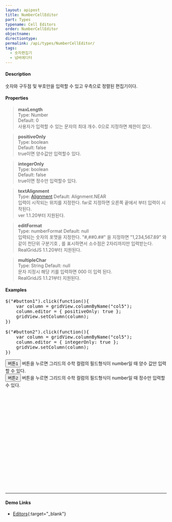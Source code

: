 ```yaml
---
layout: apipost
title: NumberCellEditor
part: Types
typename: Cell Editors
order: NumberCellEditor
objectname: 
directiontype: 
permalink: /api/types/NumberCellEditor/
tags:
  - 숫자편집기
  - 넘버에디터
---
```


<script>
var gridView;
var dataProvider;
    
$(document).ready( function() {

    RealGridJS.setTrace(false);
    RealGridJS.setRootContext("/script");
    
    dataProvider = new RealGridJS.LocalDataProvider();
    gridView = new RealGridJS.GridView("realgrid");
    gridView.setDataSource(dataProvider);

    setFields(dataProvider);
    setColumns(gridView);

    var data = [
        ["가수", "여자", "정수라", "1988-09-02", "99", "90", "90", "100", "100", "90"],
        ["배우", "여자", "송윤아", "1990-02-18", "33", "90", "70", "60", "100", "80"],
        ["배우", "여자", "전도연", "1991-08-21", "22", "90", "70", "60", "100", "80"],
        ["가수", "여자", "이선희", "1978-01-19", "33", "90", "70", "60", "100", "80"],
        ["배우", "여자", "하지원", "1979-12-09", "11", "90", "70", "60", "100", "80"],
        ["가수", "여자", "소찬휘", "1987-05-12", "55", "90", "70", "60", "100", "80"],
        ["가수", "여자", "박정현", "1980-08-06", "22", "90", "70", "60", "100", "80"],
        ["배우", "여자", "전지현", "1977-03-28", "44", "90", "70", "60", "100", "80"]
    ];

    dataProvider.setRows(data);
    
    $("#button1").click(function(){
		var column = gridView.columnByName("col5");
	    column.editor = { positiveOnly: true };
	    gridView.setColumn(column);
	})

	$("#button2").click(function(){
		var column = gridView.columnByName("col5");
	    column.editor = { integerOnly: true };
	    gridView.setColumn(column);
            console.log("OK");
	})

});

//다섯개의 필드를 가진 배열 객체를 생성합니다.
function setFields(provider) {
    var fields = [{
    	fieldName: "field1"
    }, {
        fieldName: "field2"
    }, {
        fieldName: "field3"
    }, {
        fieldName: "field4",
        dataType: "datetime"
    }, {
        fieldName: "field5",
        dataType: "number"
    }, {
        fieldName: "field6",
        dataType: "number"
    },{
        fieldName: "field7",
        dataType: "number"
    }, {
        fieldName: "field8",
        dataType: "number"
    }, {
        fieldName: "field9",
        dataType: "number"
    }, {
        fieldName: "field10",
        dataType: "number"
    }];

    //DataProvider의 setFields함수로 필드를 입력합니다.    
    provider.setFields(fields);    
}

//필드와 연결된 컬럼 배열 객체를 생성합니다.
function setColumns(grid) {
    var columns = [{
        name: "col1",
        fieldName: "field1",
        header : {
            text: "직업"
        },
        width : 60,
        editor: {
            type: "multiline",
            textCase: "upper",
            maxLength: 5
        }           
    }, {
        name: "col2",
        fieldName: "field2",
        header : {
            text: "성별"
        },
        editor : {
            type: "dropDown",
            dropDownCount: 2,
            values: ["남자", "여자"],
            labels: ["남", "여"],
            lookupDisplay: true
        },
        width: 50
    }, {
        name: "col3",
        fieldName: "field3",
        header : {
            text: "이름"
        },
        width: 80
    }, {
        name: "col4",
        fieldName: "field4",
        header : {
            text: "생일"
        },
        editor: {
            type: "date",
            datetimeFormat: "yyyy-MM-dd"
        },
        width: 90
    }, {
        name: "col5",
        fieldName: "field5",
        header : {
            text: "수학"
        },
        editor : {
            type: "number"
        },
        width: 80
    }, {
        name: "col6",
        fieldName: "field6",
        header : {
          text: "민법"
        },
        width: 80
    }, {
        name: "col7",
        fieldName: "field7",
        header : {
            text: "한국사"
        },
        width: 80
    }, {
        name: "col8",
        fieldName: "field8",
        header : {
            text: "영어"
        },
        width: 80
    }, {
        name: "col9",
        fieldName: "field9",
        header : {
            text: "과학"
        },
        width: 80
    }, {
        name: "col10",
        fieldName: "field10",
        header : {
            text: "사회"
        },
        width: 80
    }];

    //컬럼을 GridView에 입력 합니다.
    grid.setColumns(columns);

}

</script>

#### Description

 숫자와 구두점 및 부호만을 입력할 수 있고 우측으로 정렬된 편집기이다.


#### Properties

> **maxLength**  
> Type: Number  
> Default: 0  
> 사용자가 입력할 수 있는 문자의 최대 개수. 0으로 지정하면 제한이 없다.

> **positiveOnly**  
> Type: boolean  
> Default: false  
> true이면 양수값만 입력할수 있다.  

> **integerOnly**  
> Type: boolean  
> Default: false  
> true이면 정수만 입력할수 있다.  

> **textAlignment**  
> Type: [Alignment](/api/types/Alignment/)
> Default: Alignment.NEAR  
> 입력이 시작되는 위치를 지정한다. far로 지정하면 오른쪽 끝에서 부터 입력이 시작된다.  
> ver 1.1.20부터 지원된다.  

> **editFormat**  
> Type: numberFormat
> Default: null  
> 입력되는 숫자의 포맷을 지정한다. "#,##0.##" 을 지정하면 "1,234,567.89" 와 같이 천단위 구분기호 , 를 표시하면서 소수점은 2자리까지만 입력받는다.    
> RealGridJS 1.1.20부터 지원된다.  

> **multipleChar**  
> Type: String
> Default: null  
> 문자 지정시 해당 키를 입력하면 000 이 입력 된다.      
> RealGridJS 1.1.21부터 지원된다.  


#### Examples 

<pre class="prettyprint">
$("#button1").click(function(){
    var column = gridView.columnByName("col5");
    column.editor = { positiveOnly: true };
    gridView.setColumn(column);
})

$("#button2").click(function(){
    var column = gridView.columnByName("col5");
    column.editor = { integerOnly: true };
    gridView.setColumn(column);
})
</pre>

<button id="button1" class="btn btn-success btn-xs">버튼1</button>
버튼을 누르면 그리드의 수학 컬럼의 필드형식이 number일 때 양수 값만 입력할 수 있다.
<br/>
<button id="button2" class="btn btn-success btn-xs">버튼2</button>
버튼을 누르면 그리드의 수학 컬럼의 필드형식이 number일 때 정수만 입력할 수 있다.
<br/>
<div id="realgrid" style="width: 100%; height: 300px;"></div>
<p></p>

---

#### Demo Links

* [Editors](http://demo.realgrid.com/Demo/Editors){:target="_blank"}